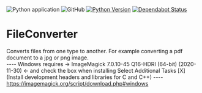 ![Python application](https://github.com/PeanutTheAdmin/FileConverter/workflows/Python%20application/badge.svg) ![GitHub](https://img.shields.io/github/license/PeanutTheAdmin/FileConverter) [![Python Version](https://img.shields.io/badge/Python-3.8.6+-blue)](https://python.com) [![Dependabot Status](https://api.dependabot.com/badges/status?host=github&repo=PeanutTheAdmin/FileConverter)](https://dependabot.com)
# FileConverter
Converts files from one type to another. For example converting a pdf document to a jpg or png image.
</br>
---- Windows requires -> ImageMagick 7.0.10-45 Q16-HDRI (64-bit) (2020-11-30) <- and check the box when installing Select Additional Tasks [X](Install development headers and libraries for C and C++) ---- https://imagemagick.org/script/download.php#windows
